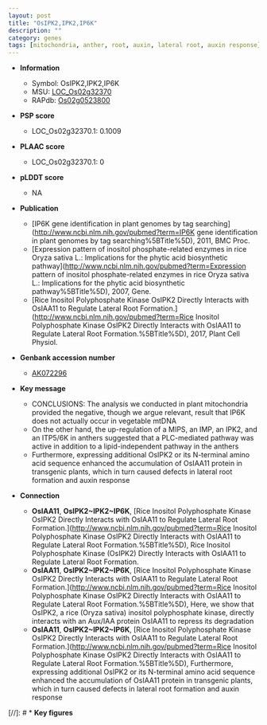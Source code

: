 ```yaml
---
layout: post
title: "OsIPK2,IPK2,IP6K"
description: ""
category: genes
tags: [mitochondria, anther, root, auxin, lateral root, auxin response]
---
```


* **Information**  
    + Symbol: OsIPK2,IPK2,IP6K  
    + MSU: [LOC_Os02g32370](http://rice.plantbiology.msu.edu/cgi-bin/ORF_infopage.cgi?orf=LOC_Os02g32370)  
    + RAPdb: [Os02g0523800](http://rapdb.dna.affrc.go.jp/viewer/gbrowse_details/irgsp1?name=Os02g0523800)  

* **PSP score**  
    + LOC_Os02g32370.1: 0.1009 

* **PLAAC score**  
    + LOC_Os02g32370.1: 0 

* **pLDDT score**
    + NA


* **Publication**  
    + [IP6K gene identification in plant genomes by tag searching](http://www.ncbi.nlm.nih.gov/pubmed?term=IP6K gene identification in plant genomes by tag searching%5BTitle%5D), 2011, BMC Proc.
    + [Expression pattern of inositol phosphate-related enzymes in rice Oryza sativa L.: Implications for the phytic acid biosynthetic pathway](http://www.ncbi.nlm.nih.gov/pubmed?term=Expression pattern of inositol phosphate-related enzymes in rice Oryza sativa L.: Implications for the phytic acid biosynthetic pathway%5BTitle%5D), 2007, Gene.
    + [Rice Inositol Polyphosphate Kinase OsIPK2 Directly Interacts with OsIAA11 to Regulate Lateral Root Formation.](http://www.ncbi.nlm.nih.gov/pubmed?term=Rice Inositol Polyphosphate Kinase OsIPK2 Directly Interacts with OsIAA11 to Regulate Lateral Root Formation.%5BTitle%5D), 2017, Plant Cell Physiol.

* **Genbank accession number**  
    + [AK072296](http://www.ncbi.nlm.nih.gov/nuccore/AK072296)

* **Key message**  
    + CONCLUSIONS: The analysis we conducted in plant mitochondria provided the negative, though we argue relevant, result that IP6K does not actually occur in vegetable mtDNA
    + On the other hand, the up-regulation of a MIPS, an IMP, an IPK2, and an ITP5/6K in anthers suggested that a PLC-mediated pathway was active in addition to a lipid-independent pathway in the anthers
    + Furthermore, expressing additional OsIPK2 or its N-terminal amino acid sequence enhanced the accumulation of OsIAA11 protein in transgenic plants, which in turn caused defects in lateral root formation and auxin response

* **Connection**  
    + __OsIAA11__, __OsIPK2~IPK2~IP6K__, [Rice Inositol Polyphosphate Kinase OsIPK2 Directly Interacts with OsIAA11 to Regulate Lateral Root Formation.](http://www.ncbi.nlm.nih.gov/pubmed?term=Rice Inositol Polyphosphate Kinase OsIPK2 Directly Interacts with OsIAA11 to Regulate Lateral Root Formation.%5BTitle%5D), Rice Inositol Polyphosphate Kinase (OsIPK2) Directly Interacts with OsIAA11 to Regulate Lateral Root Formation.
    + __OsIAA11__, __OsIPK2~IPK2~IP6K__, [Rice Inositol Polyphosphate Kinase OsIPK2 Directly Interacts with OsIAA11 to Regulate Lateral Root Formation.](http://www.ncbi.nlm.nih.gov/pubmed?term=Rice Inositol Polyphosphate Kinase OsIPK2 Directly Interacts with OsIAA11 to Regulate Lateral Root Formation.%5BTitle%5D),  Here, we show that OsIPK2, a rice (Oryza sativa) inositol polyphosphate kinase, directly interacts with an Aux/IAA protein OsIAA11 to repress its degradation
    + __OsIAA11__, __OsIPK2~IPK2~IP6K__, [Rice Inositol Polyphosphate Kinase OsIPK2 Directly Interacts with OsIAA11 to Regulate Lateral Root Formation.](http://www.ncbi.nlm.nih.gov/pubmed?term=Rice Inositol Polyphosphate Kinase OsIPK2 Directly Interacts with OsIAA11 to Regulate Lateral Root Formation.%5BTitle%5D),  Furthermore, expressing additional OsIPK2 or its N-terminal amino acid sequence enhanced the accumulation of OsIAA11 protein in transgenic plants, which in turn caused defects in lateral root formation and auxin response

[//]: # * **Key figures**  


